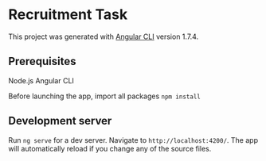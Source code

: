 # Recruitment Task

This project was generated with [Angular CLI](https://github.com/angular/angular-cli) version 1.7.4.

## Prerequisites

Node.js
Angular CLI

Before launching the app, import all packages `npm install`

## Development server

Run `ng serve` for a dev server. Navigate to `http://localhost:4200/`. The app will automatically reload if you change any of the source files.


